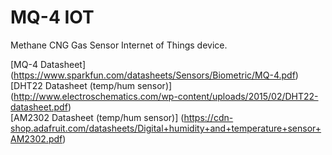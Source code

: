 MQ-4 IOT
==============

Methane CNG Gas Sensor Internet of Things device.  

[MQ-4 Datasheet] (https://www.sparkfun.com/datasheets/Sensors/Biometric/MQ-4.pdf)  
[DHT22 Datasheet (temp/hum sensor)] (http://www.electroschematics.com/wp-content/uploads/2015/02/DHT22-datasheet.pdf)  
[AM2302 Datasheet (temp/hum sensor)] (https://cdn-shop.adafruit.com/datasheets/Digital+humidity+and+temperature+sensor+AM2302.pdf)

